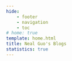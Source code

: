 ```yaml
---
hide:
    - footer
    - navigation
    - toc
# home: true
template: home.html
title: Neal Guo's Blogs
statistics: true
---
```



